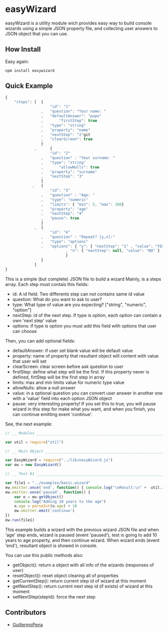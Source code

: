 # easyWizard

easyWizard is a utility module wich provides easy way to build console wizards using a simple JSON property file, and collecting user answers to JSON object that you can use.

## How Install

Easy again: 

	npm install easywizard


## Quick Example

```javascript
{
	"steps": [	{
					"id": "1"
				,	"question": "Your name: "
				,	"defaultAnswer": "popo"	
				,   	"firstStep": true
				,	"type": "string"
				,	"property": "name"
				,	"nextStep": "2"git
				,	"clearScreen": true
				}
			 ,  	{
			 		"id": "2"
				,	"question" : "Your surname: "	
				,	"type": "string"
				,   	"allowNulls": true
				,	"property": "surname"
				,	"nextStep": "3"
			 	}
			, 	{
			 		"id": "3"
				,	"question" : "Age: "	
				,	"type": "numeric"
				,	"limits": { "min": 5, "max": 100}
				,	"property": "age"
				,	"nextStep": "4"
				,	"pause": true
			 	}
			 ,	{
			 		"id": "4"
				,	"question" : "Repeat? [y,n]:"	
				,	"type": "options"
				,	"options": { "y": { "nextStep": "1" , "value": "YES" }
						   , "n": { "nextStep": null, "value": "NO" }
						   }
			 	}
			 ]
}
```

This is a simple (but complete) JSON file to build a wizard
Mainly, is a steps array. Each step must contais this fields:

  - id: A id field. Two differents step can not contains same id value
  - question: What do you want to ask to user?
  - type: What type of value are you expecting? ["string", "numeric", "option"]
  - nextStep: id of the next step. If type is option, each option can contain a own 'next step' value
  - options: if type is option you must add this field with options that user can choose

Then, you can add optional fields:

  - defaultAnswer: if user set blank value will be default value
  - property: name of property that resultant object will content with value that user will set
  - clearScreen: clear screen before ask question to user
  - firstStep: define what step will be the first. If this property never is defined, firtStep will be the first step in array
  - limits: max and min limits value for numeric type value
  - allowNulls: allow a null answer
  - value: in a optional question you can convert user answer in another one with a 'value' field into each option JSON object
  - pause: very interesting property! If you set this to true, you will pause wizard in this step for make what you want, and when you finish, you can continue emitting event 'continue'.

See, the next example:

``` javascript
// __ Modules _____________________________________________________________

var util = require("util")

// __ Main Object _________________________________________________________

var EasyWizard = require("../lib/easyWizard.js")
var ew = new EasyWizard()

// __ Test 01 _____________________________________________________________

var file1 = "../examples/basic.wizard"
ew.emitter.once('end', function() { console.log("\nResult:\n" +  util.inspect(ew.getObject())) })
ew.emitter.once('paused', function() {
	var o = ew.getObject()
	console.log("Adding 10 years to the age")
	o.age = parseInt(o.age) + 10
	ew.emitter.emit('continue')
})
ew.run(file1)
```

This example builds a wizard with the previous wizard JSON file and when 'age' step ends, wizard is paused (event 'paused'), test is going to add 10 years to age property, and then continue wizard. 
When wizard ends (event 'end'), resultant object is showed in console.

You can use this public methods also: 

  - getObject(): return a object with all info of the wizards (responses of user)
  - resetObject(): reset object clearing all of properties
  - getCurrentStep(): return current step id of wizard at this moment
  - getNextStep(): return current next step id (if exists) of wizard at this moment
  - setNextStep(stepId): force the next step


## Contributors

- [GuillermoPena](http://github.com/GuillermoPena) 
